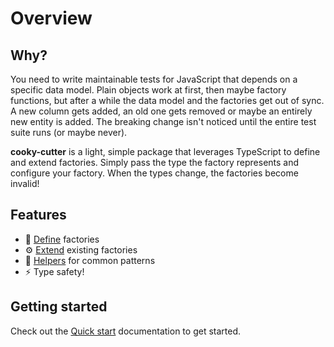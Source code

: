 # Overview

## Why?

You need to write maintainable tests for JavaScript that depends on a
specific data model. Plain objects work at first, then maybe factory functions,
but after a while the data model and the factories get out of sync. A new column 
gets added, an old one gets removed or maybe an entirely new entity is added. 
The breaking change isn't noticed until the entire test suite runs (or maybe 
never).

**cooky-cutter** is a light, simple package that leverages TypeScript to define
and extend factories. Simply pass the type the factory represents and configure
your factory. When the types change, the factories become invalid!

## Features

- 🤖 [Define](define) factories
- ⚙️ [Extend](extend) existing factories
- 🚀 [Helpers](helpers) for common patterns
- ⚡️️ Type safety!

## Getting started

Check out the [Quick start](quick-start) documentation to get started.
